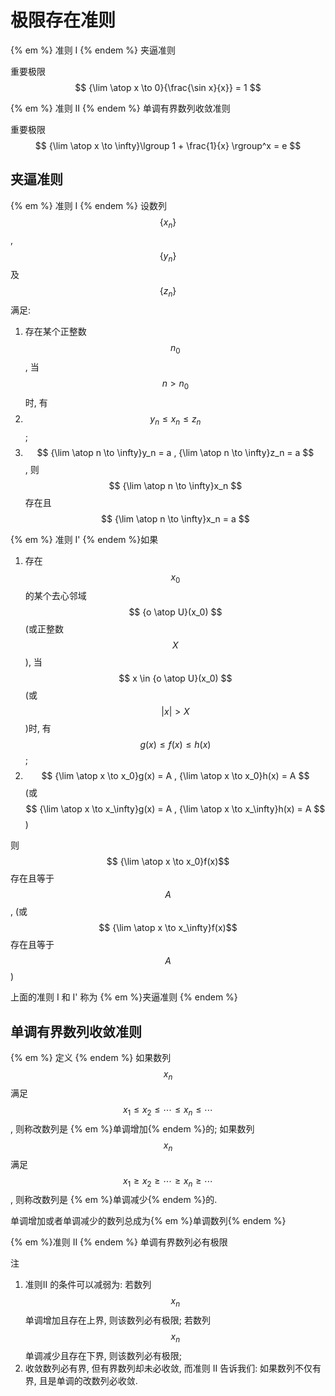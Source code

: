 # 极限存在准则

{% em %} 准则 I
{% endem %}
夹逼准则

重要极限  $$ {\lim \atop x \to 0}{\frac{\sin x}{x}} = 1 $$

{% em %} 准则 II
{% endem %}
单调有界数列收敛准则

重要极限  $$ {\lim \atop x \to \infty}\lgroup 1 + \frac{1}{x} \rgroup^x = e $$

## 夹逼准则

{% em %} 准则 I
{% endem %}
设数列 $$ \{ x_n \} $$ , $$ \{ y_n \} $$ 及 $$ \{ z_n \} $$ 满足: 
1. 存在某个正整数 $$ n_0 $$, 当 $$ n > n_0 $$ 时, 有
  1. $$ y_n \leq x_n \leq z_n $$;
1. $$ {\lim \atop n \to \infty}y_n = a , {\lim \atop n \to \infty}z_n = a $$, 
则 $$ {\lim \atop n \to \infty}x_n $$ 存在且 $$ {\lim \atop n \to \infty}x_n = a $$

{% em %} 准则 I'
{% endem %}如果
1. 存在 $$ x_0 $$ 的某个去心邻域 $$ {o \atop U}(x_0) $$ (或正整数 $$ X $$), 当 $$ x \in {o \atop U}(x_0) $$ (或 $$ |x| > X $$)时, 有 $$ g(x) \leq f(x) \leq h(x) $$;
1. $$ {\lim \atop x \to x_0}g(x) = A , {\lim \atop x \to x_0}h(x) = A $$ (或 $$ {\lim \atop x \to x_\infty}g(x) = A , {\lim \atop x \to x_\infty}h(x) = A $$)

则 $$ {\lim \atop x \to x_0}f(x)$$ 存在且等于 $$ A $$, (或$$ {\lim \atop x \to x_\infty}f(x)$$  存在且等于 $$ A $$)

上面的准则 I 和 I' 称为 {% em %}夹逼准则 {% endem %}

## **单调有界数列收敛准则**
{% em %} 定义
{% endem %}
如果数列 $$ {x_n} $$ 满足 $$ x_1 \leq x_2 \leq \cdots \leq x_n \leq \cdots $$, 则称改数列是 {% em %}单调增加{% endem %}的; 如果数列 $$ {x_n} $$ 满足 $$ x_1 \geq x_2 \geq \cdots \geq x_n \geq \cdots $$, 则称改数列是 {% em %}单调减少{% endem %}的.

单调增加或者单调减少的数列总成为{% em %}单调数列{% endem %}

{% em %}准则 II {% endem %}
单调有界数列必有极限

注
1. 准则II 的条件可以减弱为: 若数列 $$ {x_n}$$ 单调增加且存在上界, 则该数列必有极限; 若数列 $$ {x_n}$$ 单调减少且存在下界, 则该数列必有极限;
1. 收敛数列必有界, 但有界数列却未必收敛, 而准则 II 告诉我们: 如果数列不仅有界, 且是单调的改数列必收敛.